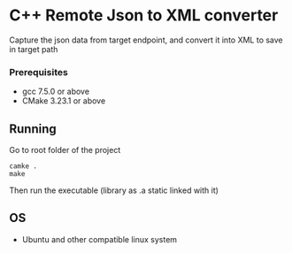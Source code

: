 # C++ Remote Json to XML converter
Capture the json data from target endpoint, and convert it into XML to save in target path
### Prerequisites
* gcc 7.5.0 or above
* CMake 3.23.1 or above
## Running
Go to root folder of the project
```
camke .
make
```
Then run the executable (library as .a static linked with it)
## OS
* Ubuntu and other compatible linux system
